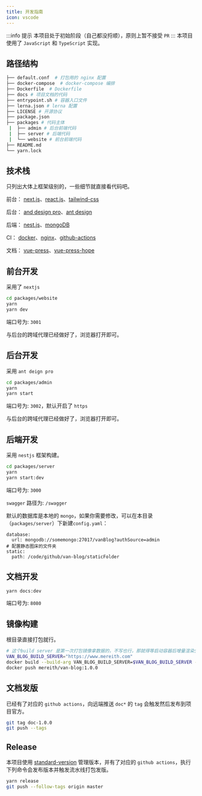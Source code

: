 ```yaml
---
title: 开发指南
icon: vscode
---
```


:::info 提示
本项目处于初始阶段（自己都没捋顺），原则上暂不接受 `PR`
:::
本项目使用了 `JavaScript` 和 `TypeScript` 实现。

## 路径结构

```bash
├── default.conf  # 打包用的 nginx 配置
├── docker-compose  # docker-compose 编排
├── Dockerfile  # Dockerfile
├── docs # 项目文档的代码
├── entrypoint.sh # 容器入口文件
├── lerna.json # lerna 配置
├── LICENSE # 开源协议
├── package.json
├── packages # 代码主体
 |  ├── admin # 后台前端代码
 |  ├── server # 后端代码
 |  └── website # 前台前端代码
├── README.md
└── yarn.lock
```

## 技术栈

只列出大体上框架级别的，一些细节就直接看代码吧。

前台： [next.js](https://nextjs.org/)、[react.js](https://reactjs.org/)、[tailwind-css](https://tailwindcss.com/)

后台： [and design pro](https://pro.ant.design/zh-CN/)、[ant design](https://ant.design/)

后端： [nest.js](https://nestjs.com/)、[mongoDB](https://www.mongodb.com/)

CI： [docker](https://www.docker.com/)、[nginx](https://www.nginx.com/)、[github-actions](https://docs.github.com/cn/actions)

文档： [vue-press](https://vuepress.vuejs.org/)、[vue-press-hope](https://vuepress-theme-hope.github.io/)

## 前台开发

采用了 `nextjs`

```bash
cd packages/website
yarn
yarn dev
```

端口号为: `3001`

与后台的跨域代理已经做好了，浏览器打开即可。

## 后台开发

采用 `ant deign pro`

```bash
cd packages/admin
yarn
yarn start
```

端口号为: `3002`，默认开启了 `https`

与后台的跨域代理已经做好了，浏览器打开即可。

## 后端开发

采用 `nestjs` 框架构建。

```bash
cd packages/server
yarn
yarn start:dev
```

端口号为: `3000`

`swagger` 路径为: `/swagger`

默认的数据库是本地的 `mongo`，如果你需要修改，可以在本目录（`packages/server`）下新建`config.yaml`：

```
database:
  url: mongodb://somemongo:27017/vanBlog?authSource=admin
# 配置静态图床的文件夹
static:
  path: /code/github/van-blog/staticFolder

```

## 文档开发

```bash
yarn docs:dev
```

端口号为: `8080`

## 镜像构建

根目录直接打包就行。

```bash
# 这个build server 是第一次打包镜像拿数据的，不写也行，那就得等启动容器后增量渲染生效了。
VAN_BLOG_BUILD_SERVER="https://www.mereith.com"
docker build --build-arg VAN_BLOG_BUILD_SERVER=$VAN_BLOG_BUILD_SERVER -t mereith/van-blog:1.0.0 .
docker push mereith/van-blog:1.0.0
```

## 文档发版

已经有了对应的 `github actions`，向远端推送 `doc*` 的 `tag` 会触发然后发布到项目官方。

```bash
git tag doc-1.0.0
git push --tags
```

## Release

本项目使用 [standard-version](https://github.com/conventional-changelog/standard-version) 管理版本，并有了对应的 `github actions`，执行下列命令会发布版本并触发流水线打包发版。

```bash
yarn release
git push --follow-tags origin master
```
